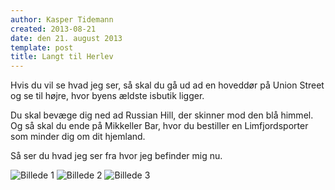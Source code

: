 ```yaml
---
author: Kasper Tidemann
created: 2013-08-21
date: den 21. august 2013
template: post
title: Langt til Herlev
---
```


Hvis du vil se hvad jeg ser, så skal du gå ud ad en hoveddør på Union Street og se til højre, hvor byens ældste isbutik ligger.

Du skal bevæge dig ned ad Russian Hill, der skinner mod den blå himmel. Og så skal du ende på Mikkeller Bar, hvor du bestiller en Limfjordsporter som minder dig om dit hjemland.

Så ser du hvad jeg ser fra hvor jeg befinder mig nu.

![Billede 1](/photos/status-32/1.jpg)
![Billede 2](/photos/status-32/2.jpg)
![Billede 3](/photos/status-32/3.jpg)
